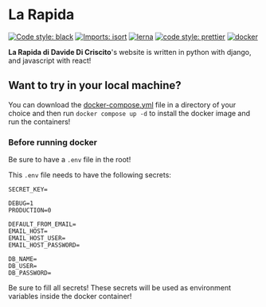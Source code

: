 # La Rapida

[![Code style: black](https://img.shields.io/badge/code%20style-black-000000.svg)](https://github.com/psf/black)
[![Imports: isort](https://img.shields.io/badge/%20imports-isort-%231674b1?style=flat&labelColor=ef8336)](https://pycqa.github.io/isort/)
[![lerna](https://img.shields.io/badge/maintained%20with-lerna-cc00ff.svg)](https://lerna.js.org/)
[![code style: prettier](https://img.shields.io/badge/code_style-prettier-ff69b4.svg)](https://github.com/prettier/prettier)
[![docker](https://img.shields.io/docker/automated/ctrlmaniac/larapida)](https://hub.docker.com/repository/docker/ctrlmaniac/larapida)

**La Rapida di Davide Di Criscito**'s website is written in python with django, and javascript with react!

## Want to try in your local machine?

You can download the [docker-compose.yml](./docker-compose.yml) file in a directory of your choice and then run `docker compose up -d` to install the docker image and run the containers!

### Before running docker

Be sure to have a `.env` file in the root!

This `.env` file needs to have the following secrets:

```
SECRET_KEY=

DEBUG=1
PRODUCTION=0

DEFAULT_FROM_EMAIL=
EMAIL_HOST=
EMAIL_HOST_USER=
EMAIL_HOST_PASSWORD=

DB_NAME=
DB_USER=
DB_PASSWORD=
```

Be sure to fill all secrets! These secrets will be used as environment variables inside the docker container!
